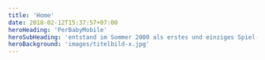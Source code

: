 ```yaml
---
title: 'Home'
date: 2018-02-12T15:37:57+07:00
heroHeading: 'PerBabyMobile'
heroSubHeading: 'entstand im Sommer 2000 als erstes und einziges Spiel- und Bewegungszentrum für Babys und Kleinkinder in Frankfurt. Ein Spielraum, der speziell für Babys und Kleinkinder eingerichtet wurde.'
heroBackground: 'images/titelbild-x.jpg'
---
```

